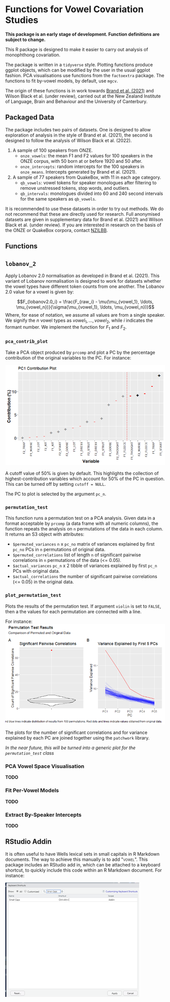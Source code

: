 # Functions for Vowel Covariation Studies

**This package is an early stage of development. Function definitions are subject to change.**

This R package is designed to make it easier to carry out analysis of monophthong covariation. 

The package is written in a `tidyverse` style. Plotting functions produce ggplot objects, which can be modified by the user in the usual ggplot fashion. PCA visualisations use functions from the `factoextra` package. The functions to fit by-vowel models, by default, use `mgcv`.

The origin of these functions is in work towards [Brand et al. (2021)](https://www.sciencedirect.com/science/article/pii/S0095447021000711)
and Wilson Black et al. (under review), carried out at the New Zealand Institute of Language, Brain and Behaviour and the University of Canterbury.

## Packaged Data

The package includes two pairs of datasets. One is designed to allow exploration of analysis in the style of Brand et al. (2021), the second is designed to follow the analysis of Wilson Black et al. (2022).

1. A sample of 100 speakers from ONZE.
	- `onze_vowels`: the mean F1 and F2 values for 100 speakers in the ONZE corpus, with 50 born at or before 1920 and 50 after.
	- `onze_intercepts`: random intercepts for the 100 speakers in `onze_means`. Intercepts generated by Brand et al. (2021).
2. A sample of 77 speakers from QuakeBox, with 11 in each age category.
	- `qb_vowels`: vowel tokens for speaker monologues after filtering to remove unstressed tokens, stop words, and outliers.
	- `qb_intervals`: monologues divided into 60 and 240 second intervals for the same speakers as `qb_vowels`.

It is recommended to use these datasets in order to try out methods. We do not
recommend that these are directly used for research. Full anonymised datasets
are given in supplementary data for Brand et al. (2021) and Wilson Black et al.
(under review). If you are interested in research on the basis of the ONZE or
QuakeBox corpora, contact [NZILBB](https://www.canterbury.ac.nz/nzilbb/).

## Functions

## `lobanov_2`

Apply Lobanov 2.0 normalisation as developed in Brand et al. (2021). This
variant of Lobanov normalisation is designed to work for datasets whether the
vowel types have different token counts from one another. The Lobanov 2.0 value
for a vowel is given by:

$$F_{lobanov2.0_i} = \frac{F_{raw_i} - \mu(\mu_{vowel_1}, \ldots, \mu_{vowel_n})}{\sigma(\mu_{vowel_1}, \ldots, \mu_{vowel_n})}$$
Where, for ease of notation, we assume all values are from a single speaker. 
We signify the $n$ vowel types as $vowel_1, \ldots, vowel_2$, while $i$
indicates the formant number. We implement the function for $F_1$ and $F_2$.

### `pca_contrib_plot`

Take a PCA object produced by `prcomp` and plot a PC by the percentage
contribution of the original variables to the PC. For instance:

![](man/images/contrib_plot.png)

A cutoff value of 50% is given by default. This highlights the collection of
highest-contribution variables which account for 50% of the PC in question. This
can be turned off by setting `cutoff = NULL`.

The PC to plot is selected by the argument `pc_n`.

### `permutation_test`

This function runs a permutation test on a PCA analysis. Given data in a format
acceptable by `prcomp` (a data frame with all numeric columns), the function
repeats the analysis on `n` permutations of the data in each column. It
returns an S3 object with attributes:

* `$permuted_variances` `n` x `pc_no` matrix of variances explained by first
`pc_no` PCs in `n` permutations of original data.
* `$permuted_correlations` list of length `n` of significant pairwise
correlations in `n` permutations of the data (<= 0.05).
* `$actual_variances` `pc_n` x 2 tibble of variances explained by first `pc_n`
PCs with original data.
* `$actual_correlations` the number of significant pairwise correlations (<=
0.05) in the original data.

### `plot_permutation_test`

Plots the results of the permutation test. If argument `violin` is set to
`FALSE`, then a the values for each permutation are connected with a line.

For instance:
![](man/images/permutation_plot.png)

The plots for the number of significant correlations and for variance explained
by each PC are joined together using the `patchwork` library.

_In the near future, this will be turned into a generic plot for the `permutation_test` class_

### PCA Vowel Space Visualisation

**TODO**

### Fit Per-Vowel Models

**TODO**

### Extract By-Speaker Intercepts

**TODO**

## RStudio Addin

It is often useful to have Wells lexical sets in small capitals in R Markdown
documents. The way to achieve this manually is to add "<span
style="font-variant: small-caps;">vowel</span>". This package includes an
RStudio add in, which can be attached to a keyboard shortcut, to quickly include
this code within an R Markdown document. For instance:

![](man/images/addin.png)
